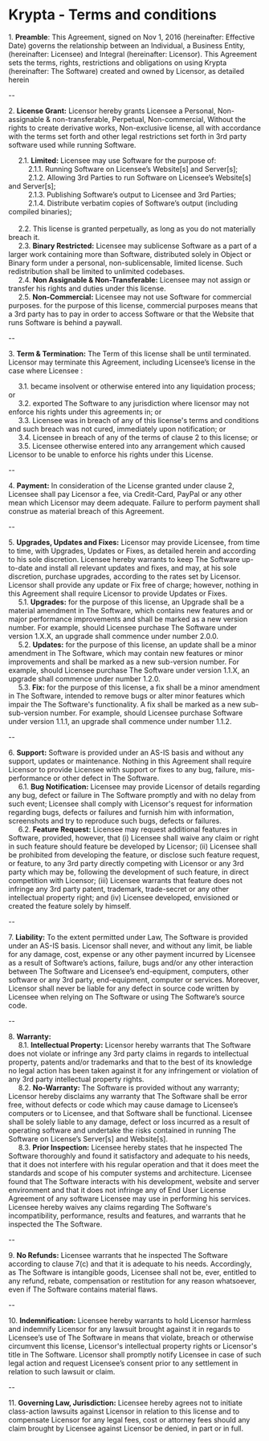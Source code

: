 # Krypta - Terms and conditions

<p>1. <b>Preamble</b>: This Agreement, signed on Nov 1, 2016 (hereinafter: Effective Date) governs the relationship between an Individual, a Business Entity, (hereinafter: Licensee) and Integral (hereinafter: Licensor). This Agreement sets the terms, rights, restrictions and obligations on using Krypta (hereinafter: The Software) created and owned by Licensor, as detailed herein </p>

--

<p>2. <b>License Grant:</b> Licensor hereby grants Licensee a Personal, Non-assignable & non-transferable, Perpetual, Non-commercial, Without the rights to create derivative works, Non-exclusive license, all with accordance with the terms set forth and other legal restrictions set forth in 3rd party software used while running Software. <p>
&nbsp;&nbsp;&nbsp;&nbsp;&nbsp;2.1. <b>Limited:</b> Licensee may use Software for the purpose of: <br>
&nbsp;&nbsp;&nbsp;&nbsp;&nbsp;&nbsp;&nbsp;&nbsp;&nbsp;&nbsp;2.1.1. Running Software on Licensee’s Website[s] and Server[s]; <br>
&nbsp;&nbsp;&nbsp;&nbsp;&nbsp;&nbsp;&nbsp;&nbsp;&nbsp;&nbsp;2.1.2. Allowing 3rd Parties to run Software on Licensee’s Website[s] and Server[s]; <br>
&nbsp;&nbsp;&nbsp;&nbsp;&nbsp;&nbsp;&nbsp;&nbsp;&nbsp;&nbsp;2.1.3. Publishing Software’s output to Licensee and 3rd Parties; <br>
&nbsp;&nbsp;&nbsp;&nbsp;&nbsp;&nbsp;&nbsp;&nbsp;&nbsp;&nbsp;2.1.4. Distribute verbatim copies of Software’s output (including compiled binaries); <br><br>
&nbsp;&nbsp;&nbsp;&nbsp;&nbsp;2.2. This license is granted perpetually, as long as you do not materially breach it. <br>
&nbsp;&nbsp;&nbsp;&nbsp;&nbsp;2.3. <b>Binary Restricted:</b> Licensee may sublicense Software as a part of a larger work containing more than Software, distributed solely in Object or Binary form under a personal, non-sublicensable, limited license. Such redistribution shall be limited to unlimited codebases. <br>
&nbsp;&nbsp;&nbsp;&nbsp;&nbsp;2.4. <b>Non Assignable & Non-Transferable:</b> Licensee may not assign or transfer his rights and duties under this license. <br>
&nbsp;&nbsp;&nbsp;&nbsp;&nbsp;2.5. <b>Non-Commercial:</b> Licensee may not use Software for commercial purposes. for the purpose of this license, commercial purposes means that a 3rd party has to pay in order to access Software or that the Website that runs Software is behind a paywall. <br></p>

--

<p>3. <b>Term & Termination:</b> The Term of this license shall be until terminated. Licensor may terminate this Agreement, including Licensee’s license in the case where Licensee :</p>
&nbsp;&nbsp;&nbsp;&nbsp;&nbsp;3.1. became insolvent or otherwise entered into any liquidation process; or <br>
&nbsp;&nbsp;&nbsp;&nbsp;&nbsp;3.2. exported The Software to any jurisdiction where licensor may not enforce his rights under this agreements in; or <br>
&nbsp;&nbsp;&nbsp;&nbsp;&nbsp;3.3. Licensee was in breach of any of this license's terms and conditions and such breach was not cured, immediately upon notification; or <br>
&nbsp;&nbsp;&nbsp;&nbsp;&nbsp;3.4. Licensee in breach of any of the terms of clause 2 to this license; or <br>
&nbsp;&nbsp;&nbsp;&nbsp;&nbsp;3.5. Licensee otherwise entered into any arrangement which caused Licensor to be unable to enforce his rights under this License. <br>

--

<p>4. <b>Payment:</b> In consideration of the License granted under clause 2, Licensee shall pay Licensor a fee, via Credit-Card, PayPal or any other mean which Licensor may deem adequate. Failure to perform payment shall construe as material breach of this Agreement.</p>

--

<p>5. <b>Upgrades, Updates and Fixes:</b> Licensor may provide Licensee, from time to time, with Upgrades, Updates or Fixes, as detailed herein and according to his sole discretion. Licensee hereby warrants to keep The Software up-to-date and install all relevant updates and fixes, and may, at his sole discretion, purchase upgrades, according to the rates set by Licensor. Licensor shall provide any update or Fix free of charge; however, nothing in this Agreement shall require Licensor to provide Updates or Fixes.<br>
&nbsp;&nbsp;&nbsp;&nbsp;&nbsp;5.1. <b>Upgrades:</b> for the purpose of this license, an Upgrade shall be a material amendment in The Software, which contains new features and or major performance improvements and shall be marked as a new version number. For example, should Licensee purchase The Software under version 1.X.X, an upgrade shall commence under number 2.0.0. <br>
&nbsp;&nbsp;&nbsp;&nbsp;&nbsp;5.2. <b>Updates:</b> for the purpose of this license, an update shall be a minor amendment in The Software, which may contain new features or minor improvements and shall be marked as a new sub-version number. For example, should Licensee purchase The Software under version 1.1.X, an upgrade shall commence under number 1.2.0. <br>
&nbsp;&nbsp;&nbsp;&nbsp;&nbsp;5.3. <b>Fix:</b> for the purpose of this license, a fix shall be a minor amendment in The Software, intended to remove bugs or alter minor features which impair the The Software's functionality. A fix shall be marked as a new sub-sub-version number. For example, should Licensee purchase Software under version 1.1.1, an upgrade shall commence under number 1.1.2.</p>

--

<p>6. <b>Support:</b> Software is provided under an AS-IS basis and without any support, updates or maintenance. Nothing in this Agreement shall require Licensor to provide Licensee with support or fixes to any bug, failure, mis-performance or other defect in The Software. <br>
&nbsp;&nbsp;&nbsp;&nbsp;&nbsp;6.1. <b>Bug Notification:</b> Licensee may provide Licensor of details regarding any bug, defect or failure in The Software promptly and with no delay from such event; Licensee shall comply with Licensor's request for information regarding bugs, defects or failures and furnish him with information, screenshots and try to reproduce such bugs, defects or failures. <br>
&nbsp;&nbsp;&nbsp;&nbsp;&nbsp;6.2. <b>Feature Request:</b> Licensee may request additional features in Software, provided, however, that (i) Licensee shall waive any claim or right in such feature should feature be developed by Licensor; (ii) Licensee shall be prohibited from developing the feature, or disclose such feature request, or feature, to any 3rd party directly competing with Licensor or any 3rd party which may be, following the development of such feature, in direct competition with Licensor; (iii) Licensee warrants that feature does not infringe any 3rd party patent, trademark, trade-secret or any other intellectual property right; and (iv) Licensee developed, envisioned or created the feature solely by himself. <br></p>

--

<p>7. <b>Liability:</b>  To the extent permitted under Law, The Software is provided under an AS-IS basis. Licensor shall never, and without any limit, be liable for any damage, cost, expense or any other payment incurred by Licensee as a result of Software’s actions, failure, bugs and/or any other interaction between The Software  and Licensee’s end-equipment, computers, other software or any 3rd party, end-equipment, computer or services.  Moreover, Licensor shall never be liable for any defect in source code written by Licensee when relying on The Software or using The Software’s source code. </p>

--

<p>8. <b>Warranty:</b> <br>  
&nbsp;&nbsp;&nbsp;&nbsp;&nbsp;8.1. <b>Intellectual Property:</b> Licensor hereby warrants that The Software does not violate or infringe any 3rd party claims in regards to intellectual property, patents and/or trademarks and that to the best of its knowledge no legal action has been taken against it for any infringement or violation of any 3rd party intellectual property rights. <br>
&nbsp;&nbsp;&nbsp;&nbsp;&nbsp;8.2. <b>No-Warranty:</b> The Software is provided without any warranty; Licensor hereby disclaims any warranty that The Software shall be error free, without defects or code which may cause damage to Licensee’s computers or to Licensee, and that Software shall be functional. Licensee shall be solely liable to any damage, defect or loss incurred as a result of operating software and undertake the risks contained in running The Software on License’s Server[s] and Website[s]. <br>
&nbsp;&nbsp;&nbsp;&nbsp;&nbsp;8.3. <b>Prior Inspection:</b> Licensee hereby states that he inspected The Software thoroughly and found it satisfactory and adequate to his needs, that it does not interfere with his regular operation and that it does meet the standards and scope of his computer systems and architecture. Licensee found that The Software interacts with his development, website and server environment and that it does not infringe any of End User License Agreement of any software Licensee may use in performing his services. Licensee hereby waives any claims regarding The Software's incompatibility, performance, results and features, and warrants that he inspected the The Software. <br></p>

--

<p> 9. <b>No Refunds:</b> Licensee warrants that he inspected The Software according to clause 7(c) and that it is adequate to his needs. Accordingly, as The Software is intangible goods, Licensee shall not be, ever, entitled to any refund, rebate, compensation or restitution for any reason whatsoever, even if The Software contains material flaws. <br></p>

--

<p> 10. <b>Indemnification:</b> Licensee hereby warrants to hold Licensor harmless and indemnify Licensor for any lawsuit brought against it in regards to Licensee’s use of The Software in means that violate, breach or otherwise circumvent this license, Licensor's intellectual property rights or Licensor's title in The Software. Licensor shall promptly notify Licensee in case of such legal action and request Licensee’s consent prior to any settlement in relation to such lawsuit or claim. <br></p>

--

<p> 11. <b>Governing Law, Jurisdiction:</b> Licensee hereby agrees not to initiate class-action lawsuits against Licensor in relation to this license and to compensate Licensor for any legal fees, cost or attorney fees should any claim brought by Licensee against Licensor be denied, in part or in full. <br>
